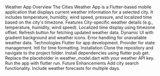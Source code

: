 Weather App
Overview
The Cities Weather App is a Flutter-based mobile application that displays current weather information for a selected city. It includes temperature, humidity, wind speed, pressure, and localized time based on the city's timezone.
Features
City-specific weather details (e.g., temperature, humidity, wind speed).
Localized time display using timezone offset.
Refresh button for fetching updated weather data.
Dynamic UI with gradient background and weather icons.
Error handling for unavailable weather data.
Technologies
Flutter for app development.
Provider for state management.
Intl for time formatting.
Installation
Clone the repository and navigate to the project folder.
Install dependencies using flutter pub get.
Replace the placeholder in weather_model.dart with your weather API key.
Run the app with flutter run.
Future Enhancements
Add city search functionality.
Include weather forecasts for multiple days.
